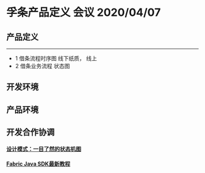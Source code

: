 # 孚条产品定义 会议   2020/04/07

##  产品定义
---
* 1 借条流程时序图   线下纸质， 线上 
* 2 借条业务流程  状态图
##  开发环境
##  产品环境
##  开发合作协调

#### [设计模式：一目了然的状态机图](https://blog.csdn.net/xinghuanmeiying/article/details/81586954)

#### [Fabric Java SDK最新教程](http://blog.hubwiz.com/2019/04/23/fabric-java-sdk-directory/)
